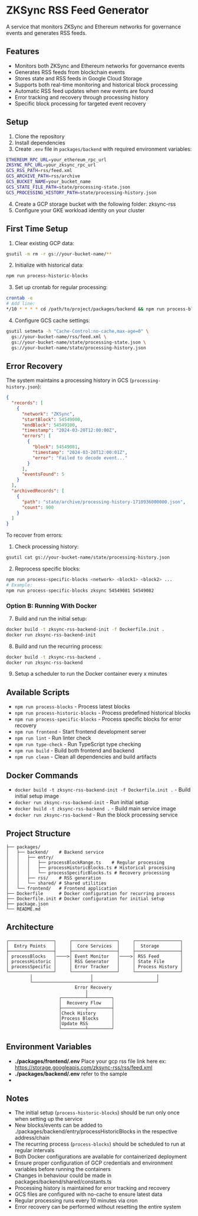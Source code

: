 # ZKSync RSS Feed Generator

A service that monitors ZKSync and Ethereum networks for governance events and generates RSS feeds.

## Features

- Monitors both ZKSync and Ethereum networks for governance events
- Generates RSS feeds from blockchain events
- Stores state and RSS feeds in Google Cloud Storage
- Supports both real-time monitoring and historical block processing
- Automatic RSS feed updates when new events are found
- Error tracking and recovery through processing history
- Specific block processing for targeted event recovery

## Setup

1. Clone the repository
2. Install dependencies
3. Create `.env` file in `packages/backend` with required environment variables:
```bash
ETHEREUM_RPC_URL=your_ethereum_rpc_url
ZKSYNC_RPC_URL=your_zksync_rpc_url
GCS_RSS_PATH=rss/feed.xml
GCS_ARCHIVE_PATH=rss/archive
GCS_BUCKET_NAME=your_bucket_name
GCS_STATE_FILE_PATH=state/processing-state.json
GCS_PROCESSING_HISTORY_PATH=state/processing-history.json
```
4. Create a GCP storage bucket with the following folder: zksync-rss
5. Configure your GKE workload identity on your cluster

## First Time Setup

1. Clear existing GCP data:
```bash
gsutil -m rm -r gs://your-bucket-name/**
```

2. Initialize with historical data:
```bash
npm run process-historic-blocks
```

3. Set up crontab for regular processing:
```bash
crontab -e
# Add line:
*/10 * * * * cd /path/to/project/packages/backend && npm run process-blocks
```

4. Configure GCS cache settings:
```bash
gsutil setmeta -h "Cache-Control:no-cache,max-age=0" \
  gs://your-bucket-name/rss/feed.xml \
  gs://your-bucket-name/state/processing-state.json \
  gs://your-bucket-name/state/processing-history.json
```

## Error Recovery

The system maintains a processing history in GCS (`processing-history.json`):
```json
{
  "records": [
    {
      "network": "ZKSync",
      "startBlock": 54549000,
      "endBlock": 54549100,
      "timestamp": "2024-03-20T12:00:00Z",
      "errors": [
        {
          "block": 54549081,
          "timestamp": "2024-03-20T12:00:01Z",
          "error": "Failed to decode event..."
        }
      ],
      "eventsFound": 5
    }
  ],
  "archivedRecords": [
    {
      "path": "state/archive/processing-history-1710936000000.json",
      "count": 900
    }
  ]
}
```

To recover from errors:
1. Check processing history:
```bash
gsutil cat gs://your-bucket-name/state/processing-history.json
```

2. Reprocess specific blocks:
```bash
npm run process-specific-blocks <network> <block1> <block2> ...
# Example:
npm run process-specific-blocks zksync 54549081 54549082
```

### Option B: Running With Docker

7. Build and run the initial setup:
```bash
docker build -t zksync-rss-backend-init -f Dockerfile.init .
docker run zksync-rss-backend-init
```

8. Build and run the recurring process:
```bash
docker build -t zksync-rss-backend .
docker run zksync-rss-backend
```

9. Setup a scheduler to run the Docker container every x minutes

## Available Scripts

- `npm run process-blocks` - Process latest blocks
- `npm run process-historic-blocks` - Process predefined historical blocks
- `npm run process-specific-blocks` - Process specific blocks for error recovery
- `npm run frontend` - Start frontend development server
- `npm run lint` - Run linter check
- `npm run type-check` - Run TypeScript type checking
- `npm run build` - Build both frontend and backend
- `npm run clean` - Clean all dependencies and build artifacts

## Docker Commands

- `docker build -t zksync-rss-backend-init -f Dockerfile.init .` - Build initial setup image
- `docker run zksync-rss-backend-init` - Run initial setup
- `docker build -t zksync-rss-backend .` - Build main service image
- `docker run zksync-rss-backend` - Run the block processing service

## Project Structure

```
├── packages/
│   ├── backend/    # Backend service
│   │   ├── entry/
│   │   │   ├── processBlockRange.ts    # Regular processing
│   │   │   ├── processHistoricBlocks.ts # Historical processing
│   │   │   └── processSpecificBlocks.ts # Recovery processing
│   │   ├── rss/    # RSS generation
│   │   └── shared/ # Shared utilities
│   └── frontend/   # Frontend application
├── Dockerfile      # Docker configuration for recurring process
├── Dockerfile.init # Docker configuration for initial setup
├── package.json
└── README.md
```

## Architecture

```
┌─────────────────┐     ┌─────────────────┐     ┌─────────────────┐
│  Entry Points   │     │  Core Services  │     │  Storage        │
├─────────────────┤     ├─────────────────┤     ├─────────────────┤
│ processBlocks   │────>│ Event Monitor   │────>│ RSS Feed        │
│ processHistoric │     │ RSS Generator   │     │ State File      │
│ processSpecific │     │ Error Tracker   │     │ Process History │
└─────────────────┘     └─────────────────┘     └─────────────────┘
         │                      │                        │
         └──────────────────────┴────────────────────────┘
                          Error Recovery
                              │
                    ┌─────────┴─────────┐
                    │  Recovery Flow    │
                    ├─────────┬─────────┤
                    │Check History      │
                    │Process Blocks     │
                    │Update RSS         │
                    └─────────┴─────────┘
```

## Environment Variables

- **./packages/frontend/.env** Place your gcp rss file link here ex: https://storage.googleapis.com/zksync-rss/rss/feed.xml
- **./packages/backend/.env** refer to the sample
- 

## Notes
- The initial setup (`process-historic-blocks`) should be run only once when setting up the service
- New blocks/events can be added to ./packages/backend/entry/processHistoricBlocks in the respective address/chain
- The recurring process (`process-blocks`) should be scheduled to run at regular intervals
- Both Docker configurations are available for containerized deployment
- Ensure proper configuration of GCP credentials and environment variables before running the containers
- Changes in behaviour could be made in packages/backend/shared/constants.ts
- Processing history is maintained for error tracking and recovery
- GCS files are configured with no-cache to ensure latest data
- Regular processing runs every 10 minutes via cron
- Error recovery can be performed without resetting the entire system
